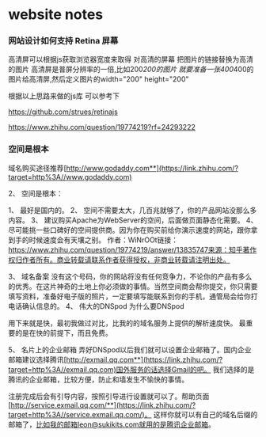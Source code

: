 # website notes



### 网站设计如何支持 Retina 屏幕

高清屏可以根据js获取浏览器宽度来取得
对高清的屏幕 把图片的链接替换为高清的图片
高清屏是普屏分辨率的一倍,比如200*200的图片 就要准备一张400*400的图片给高清屏,然后定义图片的width="200" height="200"

根据以上思路来做的js库 可以参考下

https://github.com/strues/retinajs



https://www.zhihu.com/question/19774219?rf=24293222

### 空间是根本

域名购买途径推荐[http://www.godaddy.com**](https://link.zhihu.com/?target=http%3A//www.godaddy.com)

2、 空间是根本：

 1、 最好是国内的。
 2、 空间不需要太大，几百兆就够了，你的产品网站没那么多内容。
 3、 建议购买Apache为WebServer的空间，后面做页面静态化需要。
 4、 尽可能挑一些口碑好的空间提供商。因为你在购买前给你演示速度的网站，跟你拿到手的时候速度会有天壤之别。
作者：WiNrOOt链接：https://www.zhihu.com/question/19774219/answer/13835747来源：知乎著作权归作者所有。商业转载请联系作者获得授权，非商业转载请注明出处。

3、 域名备案
 没有这个号码，你的网站将没有任何竞争力，不论你的产品有多么的优秀。在这片神奇的土地上你必须做的事情。当然空间商会帮你提交，你只需要填写资料，准备好电子版的照片，一定要填写能联系到你的手机，通管局会给你打电话确认信息的。
4、 伟大的DNSpod
 为什么要DNSpod

 用下来就是快，最初我做过对比，比我的的域名服务上提供的解析速度快。
 最重要的是在快的前提下，而且免费。

5、 名片上的企业邮箱
 弄好DNSpod以后我们就可以设置企业邮箱了。国内企业邮箱建议选择腾讯[http://exmail.qq.com**](https://link.zhihu.com/?target=http%3A//exmail.qq.com)国外服务的话选择Gmail的吧。
 我们选择的是腾讯的企业邮箱，比较方便，防止和墙发生不愉快的事情。

 注册完成后会有引导内容，按照引导进行设置就可以了。帮助页面[http://service.exmail.qq.com/**](https://link.zhihu.com/?target=http%3A//service.exmail.qq.com/)。
 这样你就可以有自己的域名后缀的邮箱了，比如我的邮箱leon@sukikits.com就用的是腾讯企业邮箱。